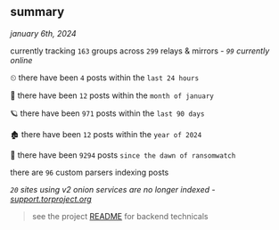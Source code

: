 
## summary
_january 6th, 2024_

currently tracking `163` groups across `299` relays & mirrors - _`99` currently online_

⏲ there have been `4` posts within the `last 24 hours`

🦈 there have been `12` posts within the `month of january`

🪐 there have been `971` posts within the `last 90 days`

🏚 there have been `12` posts within the `year of 2024`

🦕 there have been `9294` posts `since the dawn of ransomwatch`

there are `96` custom parsers indexing posts

_`20` sites using v2 onion services are no longer indexed - [support.torproject.org](https://support.torproject.org/onionservices/v2-deprecation/)_

> see the project [README](https://github.com/joshhighet/ransomwatch#ransomwatch--) for backend technicals
